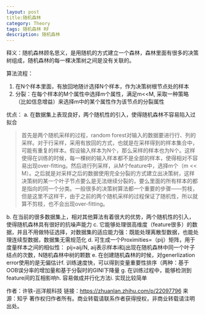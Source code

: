 ```yaml
---
layout: post
title:随机森林
category: Theory
tags: 随机森林 RF
description: 随机森林
---
```


释义：随机森林顾名思义，是用随机的方式建立一个森林，森林里面有很多的决策树组成，随机森林的每一棵决策树之间是没有关联的。


算法流程：
1. 在N个样本里面，有放回地随计选择N个样本，作为决策树根节点处的样本
2. 分裂：在每个样本的M个属性中选择m个属性，满足m<<M, 采取一种策略（比如信息增益）来选择m中的某个属性作为该节点的分裂属性


优点：
a. 在数据集上表现良好，两个随机性的引入，使得随机森林不容易陷入过拟合
>首先是两个随机采样的过程，random forest对输入的数据要进行行、列的采样。对于行采样，采用有放回的方式，也就是在采样得到的样本集合中，可能有重复的样本。假设输入样本为N个，那么采样的样本也为N个。这样使得在训练的时候，每一棵树的输入样本都不是全部的样本，使得相对不容易出现over-fitting。然后进行列采样，从M个feature中，选择m个（m << M）。之后就是对采样之后的数据使用完全分裂的方式建立出决策树，这样决策树的某一个叶子节点要么是无法继续分裂的，要么里面的所有样本的都是指向的同一个分类。一般很多的决策树算法都一个重要的步骤——剪枝，但是这里不这样干，由于之前的两个随机采样的过程保证了随机性，所以就算不剪枝，也不会出现over-fitting。

b. 在当前的很多数据集上，相对其他算法有着很大的优势，两个随机性的引入，使得随机森林具有很好的抗噪声能力
c. 它能够处理很高维度（feature很多）的数据，并且不用做特征选择，对数据集的适应能力强：既能处理离散型数据，也能处理连续型数据，数据集无需规范化
d. 可生成一个Proximities=（pij）矩阵，用于度量样本之间的相似性： pij=aij/N, aij表示样本i和j出现在随机森林中同一个叶子结点的次数，N随机森林中树的颗数
e. 在创建随机森林的时候，对generlization error使用的是无偏估计f. 训练速度快，可以得到变量重要性排序（两种：基于OOB误分率的增加量和基于分裂时的GINI下降量
g. 在训练过程中，能够检测到feature间的互相影响h. 容易做成并行化方法i. 实现比较简单

作者：许铁-巡洋舰科技
链接：https://zhuanlan.zhihu.com/p/22097796
来源：知乎
著作权归作者所有。商业转载请联系作者获得授权，非商业转载请注明出处。
